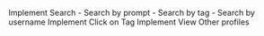 Implement Search
    - Search by prompt
    - Search by tag
    - Search by username
Implement Click on Tag
Implement View Other profiles